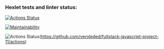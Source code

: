 ### Hexlet tests and linter status:
[![Actions Status](https://github.com/veroleded/fullstack-javascript-project-11/workflows/hexlet-check/badge.svg)](https://github.com/veroleded/fullstack-javascript-project-11/actions)

[![Maintainability](https://api.codeclimate.com/v1/badges/11c338d89783190c9889/maintainability)](https://codeclimate.com/github/veroleded/fullstack-javascript-project-11/maintainability)

![Actions Status](https://github.com/github/verolededfullstack-javascript-project-11/.github/workflows/build-and-linter-check.yml/badge.svg)(https://github.com/veroleded/fullstack-javascript-project-11/actions)